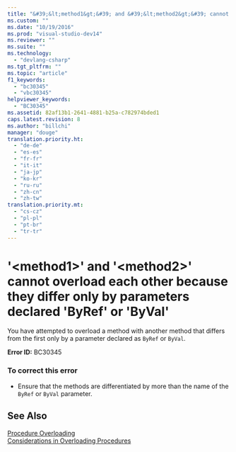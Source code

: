 ```yaml
---
title: "&#39;&lt;method1&gt;&#39; and &#39;&lt;method2&gt;&#39; cannot overload each other because they differ only by parameters declared &#39;ByRef&#39; or &#39;ByVal&#39; | testtitle"
ms.custom: ""
ms.date: "10/19/2016"
ms.prod: "visual-studio-dev14"
ms.reviewer: ""
ms.suite: ""
ms.technology: 
  - "devlang-csharp"
ms.tgt_pltfrm: ""
ms.topic: "article"
f1_keywords: 
  - "bc30345"
  - "vbc30345"
helpviewer_keywords: 
  - "BC30345"
ms.assetid: 82af13b1-2641-4881-b25a-c782974bded1
caps.latest.revision: 8
ms.author: "billchi"
manager: "douge"
translation.priority.ht: 
  - "de-de"
  - "es-es"
  - "fr-fr"
  - "it-it"
  - "ja-jp"
  - "ko-kr"
  - "ru-ru"
  - "zh-cn"
  - "zh-tw"
translation.priority.mt: 
  - "cs-cz"
  - "pl-pl"
  - "pt-br"
  - "tr-tr"
---
```

# &#39;&lt;method1&gt;&#39; and &#39;&lt;method2&gt;&#39; cannot overload each other because they differ only by parameters declared &#39;ByRef&#39; or &#39;ByVal&#39;
You have attempted to overload a method with another method that differs from the first only by a parameter declared as `ByRef` or `ByVal`.  
  
 **Error ID:** BC30345  
  
### To correct this error  
  
-   Ensure that the methods are differentiated by more than the name of the `ByRef` or `ByVal` parameter.  
  
## See Also  
 [Procedure Overloading](../Topic/Procedure%20Overloading%20\(Visual%20Basic\).md)   
 [Considerations in Overloading Procedures](../Topic/Considerations%20in%20Overloading%20Procedures%20\(Visual%20Basic\).md)